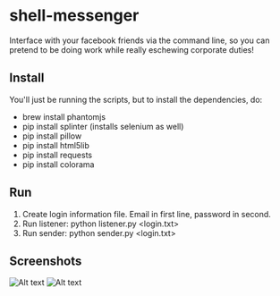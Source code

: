 # shell-messenger
Interface with  your facebook friends via the command line, so you can pretend to be doing work while really eschewing corporate duties!

Install 
-------
You'll just be running the scripts, but to install the dependencies, do:
+ brew install phantomjs
+ pip install splinter (installs selenium as well)
+ pip install pillow
+ pip install html5lib
+ pip install requests
+ pip install colorama 

Run
-------
1. Create login information file. Email in first line, password in second. 
2. Run listener: python listener.py <login.txt>
3. Run sender: python sender.py <login.txt> 

Screenshots
------
![Alt text](https://github.com/morganecf/shell-messenger/convo.png "Chat with friends about your miserable cubicle existence")
![Alt text](https://github.com/morganecf/shell-messenger/ascii.png "We even do ascii art! Ironically invalidating the raison d'etre of this app as a means to circumvent the corporocratic eye")
